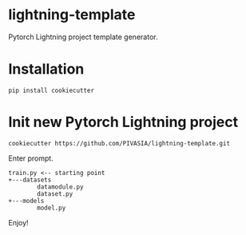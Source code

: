 # lightning-template
Pytorch Lightning project template generator.

# Installation
```
pip install cookiecutter
```

# Init new Pytorch Lightning project
```
cookiecutter https://github.com/PIVASIA/lightning-template.git
```

Enter prompt. 

```
train.py <-- starting point
+---datasets
        datamodule.py
        dataset.py
+---models
        model.py
```

Enjoy!
